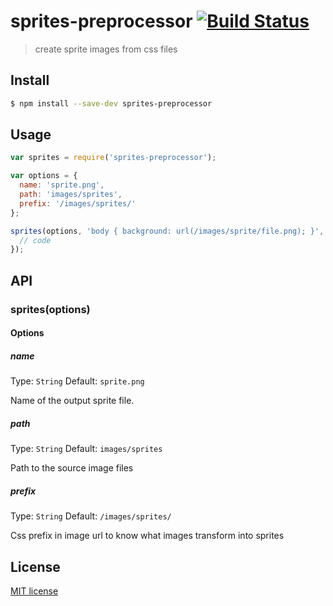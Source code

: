 # sprites-preprocessor [![Build Status](https://secure.travis-ci.org/madebysource/sprites-preprocessor.png?branch=master)](https://travis-ci.org/madebysource/sprites-preprocessor)

> create sprite images from css files

## Install

```bash
$ npm install --save-dev sprites-preprocessor
```

## Usage

```js
var sprites = require('sprites-preprocessor');

var options = {
  name: 'sprite.png',
  path: 'images/sprites',
  prefix: '/images/sprites/'
};

sprites(options, 'body { background: url(/images/sprite/file.png); }', function(err, css, image) {
  // code
});
```

## API

### sprites(options)

#### Options

##### name

Type: `String`
Default: `sprite.png`

Name of the output sprite file.

##### path

Type: `String`
Default: `images/sprites`

Path to the source image files

##### prefix

Type: `String`
Default: `/images/sprites/`

Css prefix in image url to know what images transform into sprites

## License

[MIT license](http://opensource.org/licenses/mit-license.php)
